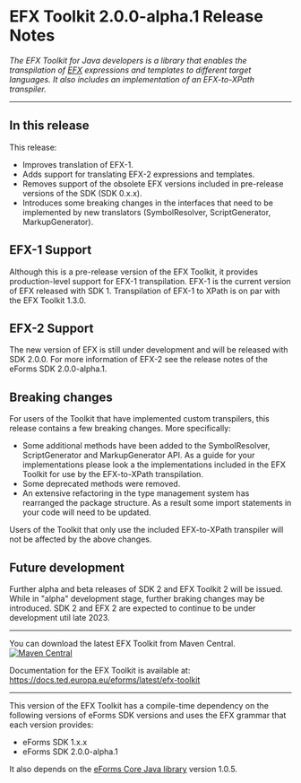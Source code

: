 # EFX Toolkit 2.0.0-alpha.1 Release Notes

_The EFX Toolkit for Java developers is a library that enables the transpilation of [EFX](https://docs.ted.europa.eu/eforms/latest/efx) expressions and templates to different target languages. It also includes an implementation of an EFX-to-XPath transpiler._

---

## In this release

This release:

- Improves translation of EFX-1.
- Adds support for translating EFX-2 expressions and templates.
- Removes support of the obsolete EFX versions included in pre-release versions of the SDK (SDK 0.x.x).
- Introduces some breaking changes in the interfaces that need to be implemented by new translators (SymbolResolver, ScriptGenerator, MarkupGenerator).

## EFX-1 Support

Although this is a pre-release version of the EFX Toolkit, it provides production-level support for EFX-1 transpilation.
EFX-1 is the current version of EFX released with SDK 1. Transpilation of EFX-1 to XPath is on par with the EFX Toolkit 1.3.0.

## EFX-2 Support

The new version of EFX is still under development and will be released with SDK 2.0.0. For more information of EFX-2 see the release notes of the eForms SDK 2.0.0-alpha.1.

## Breaking changes

For users of the Toolkit that have implemented custom transpilers, this release contains a few breaking changes.
More specifically:

- Some additional methods have been added to the SymbolResolver, ScriptGenerator and MarkupGenerator API. As a guide for your implementations please look a the implementations included in the EFX Toolkit for use by the EFX-to-XPath transpilation.
- Some deprecated methods were removed.
- An extensive refactoring in the type management system has rearranged the package structure. As a result some import statements in your code will need to be updated.

Users of the Toolkit that only use the included EFX-to-XPath transpiler will not be affected by the above changes.

## Future development

Further alpha and beta releases of SDK 2 and EFX Toolkit 2 will be issued. While in "alpha" development stage, further braking changes may be introduced. SDK 2 and EFX 2 are expected to continue to be under development util late 2023.

---

You can download the latest EFX Toolkit from Maven Central.  
[![Maven Central](https://img.shields.io/maven-central/v/eu.europa.ted.eforms/efx-toolkit-java?label=Download%20&style=flat-square)](https://central.sonatype.com/artifact/eu.europa.ted.eforms/efx-toolkit-java)

Documentation for the EFX Toolkit is available at: <https://docs.ted.europa.eu/eforms/latest/efx-toolkit>

---

This version of the EFX Toolkit has a compile-time dependency on the following versions of eForms SDK versions and uses the EFX grammar that each version provides:

- eForms SDK 1.x.x
- eForms SDK 2.0.0-alpha.1

It also depends on the [eForms Core Java library](https://github.com/OP-TED/eforms-core-java) version 1.0.5.
